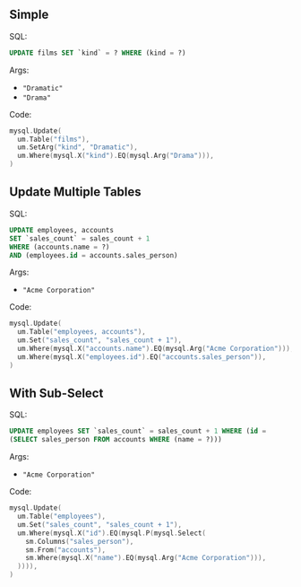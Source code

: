 ## Simple

SQL:

```sql
UPDATE films SET `kind` = ? WHERE (kind = ?)
```

Args:

* `"Dramatic"`
* `"Drama"`

Code:

```go
mysql.Update(
  um.Table("films"),
  um.SetArg("kind", "Dramatic"),
  um.Where(mysql.X("kind").EQ(mysql.Arg("Drama"))),
)
```

## Update Multiple Tables

SQL:

```sql
UPDATE employees, accounts
SET `sales_count` = sales_count + 1 
WHERE (accounts.name = ?)
AND (employees.id = accounts.sales_person)
```

Args:

* `"Acme Corporation"`

Code:

```go
mysql.Update(
  um.Table("employees, accounts"),
  um.Set("sales_count", "sales_count + 1"),
  um.Where(mysql.X("accounts.name").EQ(mysql.Arg("Acme Corporation"))),
  um.Where(mysql.X("employees.id").EQ("accounts.sales_person")),
)
```

## With Sub-Select

SQL:

```sql
UPDATE employees SET `sales_count` = sales_count + 1 WHERE (id =
(SELECT sales_person FROM accounts WHERE (name = ?)))
```

Args:

* `"Acme Corporation"`

Code:

```go
mysql.Update(
  um.Table("employees"),
  um.Set("sales_count", "sales_count + 1"),
  um.Where(mysql.X("id").EQ(mysql.P(mysql.Select(
    sm.Columns("sales_person"),
    sm.From("accounts"),
    sm.Where(mysql.X("name").EQ(mysql.Arg("Acme Corporation"))),
  )))),
)
```
